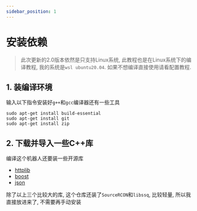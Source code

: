 ```yaml
---
sidebar_position: 1
---
```


# 安装依赖

> 此次更新的2.0版本依然是只支持Linux系统, 此教程也是在Linux系统下的编译教程, 我的系统是```wsl ubuntu20.04```.
如果不想编译直接使用请看配置教程.

## 1. 装编译环境
输入以下指令安装好```g++```和```gcc```编译器还有一些工具
```
sudo apt-get install build-essential
sudo apt-get install git
sudo apt-get install zip
```
## 2. 下载并导入一些C++库
编译这个机器人还要装一些开源库
- [httplib](https://github.com/yhirose/cpp-httplib)
- [boost](https://www.boost.org/)
- [json](https://github.com/nlohmann/json)

除了以上三个比较大的库, 这个仓库还装了```SourceRCON```和```libssq```, 比较轻量, 所以我直接放进来了, 不需要再手动安装